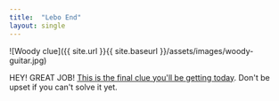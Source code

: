 ```yaml
---
title:  "Lebo End"
layout: single
---
```


![Woody clue]({{ site.url }}{{ site.baseurl }}/assets/images/woody-guitar.jpg)

HEY! GREAT JOB! [This is the final clue you'll be getting today](https://docs.google.com/spreadsheets/d/1H_9nG3QvvPho2Ax1mq4kmUS1Rux3exNZObMNFfwWs0I/edit). Don't be upset if you can't solve it yet.  

